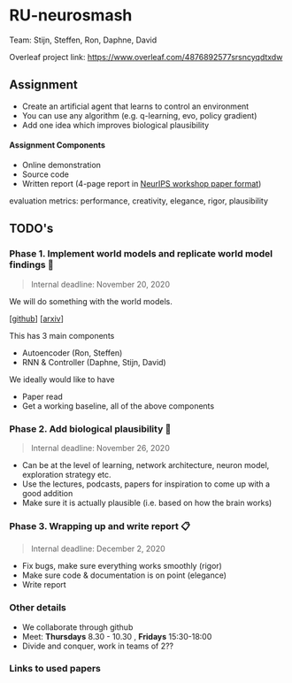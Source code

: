 # RU-neurosmash

Team: Stijn, Steffen, Ron, Daphne, David

Overleaf project link: https://www.overleaf.com/4876892577srsncyqdtxdw

## Assignment 

- Create an artificial agent that learns to control an environment
- You can use any algorithm (e.g. q-learning, evo, policy gradient)
- Add one idea which improves biological plausibility 

#### Assignment Components
- Online demonstration
- Source code
- Written report (4-page report in [NeurIPS workshop paper format](https://www.overleaf.com/latex/templates/neurips-2020/mnshsmqkjsqz))

evaluation metrics: performance, creativity, elegance, rigor, plausibility

## TODO's

### Phase 1. Implement world models and replicate world model findings 🧩

> Internal deadline: November 20, 2020

We will do something with the world models.

[[github](https://worldmodels.github.io/)] [[arxiv](https://arxiv.org/pdf/1803.10122.pdf)]

This has 3 main components

- Autoencoder (Ron, Steffen)
- RNN & Controller (Daphne, Stijn, David)

We ideally would like to have 
- Paper read 
- Get a working baseline, all of the above components


### Phase 2. Add biological plausibility 🧠

> Internal deadline: November 26, 2020

- Can be at the level of learning, network architecture, neuron model, exploration strategy etc.
- Use the lectures, podcasts, papers for inspiration to come up with a good addition 
- Make sure it is actually plausible (i.e. based on how the brain works)

### Phase 3. Wrapping up and write report 📋

> Internal deadline: December 2, 2020

- Fix bugs, make sure everything works smoothly (rigor)
- Make sure code & documentation is on point (elegance)
- Write report 

### Other details

- We collaborate through github
- Meet: **Thursdays** 8.30 - 10.30 , **Fridays** 15:30-18:00
- Divide and conquer, work in teams of 2??

### Links to used papers

[]()
